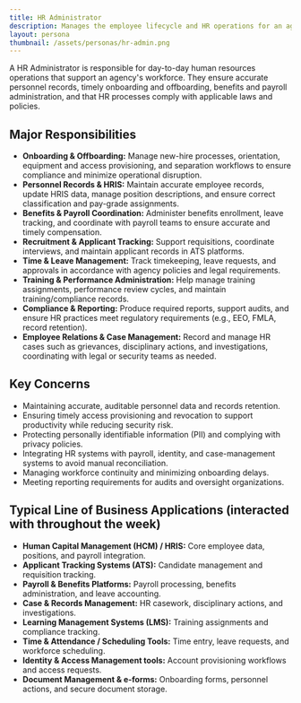 ```yaml
---
title: HR Administrator
description: Manages the employee lifecycle and HR operations for an agency
layout: persona
thumbnail: /assets/personas/hr-admin.png
---
```


A HR Administrator is responsible for day-to-day human resources operations that support an agency's workforce. They ensure accurate personnel records, timely onboarding and offboarding, benefits and payroll administration, and that HR processes comply with applicable laws and policies.

## Major Responsibilities

* **Onboarding & Offboarding:** Manage new-hire processes, orientation, equipment and access provisioning, and separation workflows to ensure compliance and minimize operational disruption.
* **Personnel Records & HRIS:** Maintain accurate employee records, update HRIS data, manage position descriptions, and ensure correct classification and pay-grade assignments.
* **Benefits & Payroll Coordination:** Administer benefits enrollment, leave tracking, and coordinate with payroll teams to ensure accurate and timely compensation.
* **Recruitment & Applicant Tracking:** Support requisitions, coordinate interviews, and maintain applicant records in ATS platforms.
* **Time & Leave Management:** Track timekeeping, leave requests, and approvals in accordance with agency policies and legal requirements.
* **Training & Performance Administration:** Help manage training assignments, performance review cycles, and maintain training/compliance records.
* **Compliance & Reporting:** Produce required reports, support audits, and ensure HR practices meet regulatory requirements (e.g., EEO, FMLA, record retention).
* **Employee Relations & Case Management:** Record and manage HR cases such as grievances, disciplinary actions, and investigations, coordinating with legal or security teams as needed.

## Key Concerns

* Maintaining accurate, auditable personnel data and records retention.
* Ensuring timely access provisioning and revocation to support productivity while reducing security risk.
* Protecting personally identifiable information (PII) and complying with privacy policies.
* Integrating HR systems with payroll, identity, and case-management systems to avoid manual reconciliation.
* Managing workforce continuity and minimizing onboarding delays.
* Meeting reporting requirements for audits and oversight organizations.

## Typical Line of Business Applications (interacted with throughout the week)

* **Human Capital Management (HCM) / HRIS:** Core employee data, positions, and payroll integration.
* **Applicant Tracking Systems (ATS):** Candidate management and requisition tracking.
* **Payroll & Benefits Platforms:** Payroll processing, benefits administration, and leave accounting.
* **Case & Records Management:** HR casework, disciplinary actions, and investigations.
* **Learning Management Systems (LMS):** Training assignments and compliance tracking.
* **Time & Attendance / Scheduling Tools:** Time entry, leave requests, and workforce scheduling.
* **Identity & Access Management tools:** Account provisioning workflows and access requests.
* **Document Management & e-forms:** Onboarding forms, personnel actions, and secure document storage.

